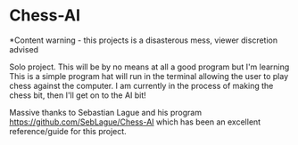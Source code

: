 # Chess-AI

*Content warning - this projects is a disasterous mess, viewer discretion advised

Solo project. This will be by no means at all a good program but I'm learning
This is a simple program hat will run in the terminal allowing the user to play chess against
the computer. I am currently in the process of making the chess bit, then I'll get on to the AI bit!

Massive thanks to Sebastian Lague and his program https://github.com/SebLague/Chess-AI which has been
an excellent reference/guide for this project.
